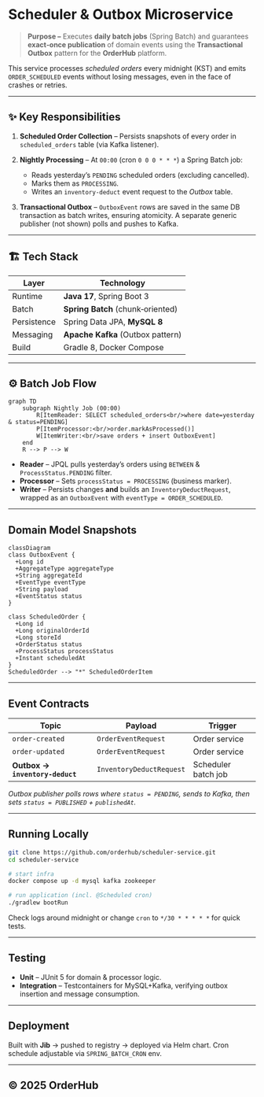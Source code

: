 # Scheduler & Outbox Microservice

> **Purpose –** Executes **daily batch jobs** (Spring Batch) and guarantees **exact‑once publication** of domain events using the **Transactional Outbox** pattern for the **OrderHub** platform.

This service processes *scheduled orders* every midnight (KST) and emits `ORDER_SCHEDULED` events without losing messages, even in the face of crashes or retries.

---

## ✨ Key Responsibilities

1. **Scheduled Order Collection** – Persists snapshots of every order in `scheduled_orders` table (via Kafka listener).
2. **Nightly Processing** – At `00:00` (cron `0 0 0 * * *`) a Spring Batch job:

    * Reads yesterday’s `PENDING` scheduled orders (excluding cancelled).
    * Marks them as `PROCESSING`.
    * Writes an `inventory-deduct` event request to the *Outbox* table.
3. **Transactional Outbox** – `OutboxEvent` rows are saved in the same DB transaction as batch writes, ensuring atomicity. A separate generic publisher (not shown) polls and pushes to Kafka.

---

## 🏗️ Tech Stack

| Layer       | Technology                        |
| ----------- | --------------------------------- |
| Runtime     | **Java 17**, Spring Boot 3        |
| Batch       | **Spring Batch** (chunk‑oriented) |
| Persistence | Spring Data JPA, **MySQL 8**      |
| Messaging   | **Apache Kafka** (Outbox pattern) |
| Build       | Gradle 8, Docker Compose          |

---

## ⚙️ Batch Job Flow

```mermaid
graph TD
    subgraph Nightly Job (00:00)
        R[ItemReader: SELECT scheduled_orders<br/>where date=yesterday & status=PENDING]
        P[ItemProcessor:<br/>order.markAsProcessed()]
        W[ItemWriter:<br/>save orders + insert OutboxEvent]
    end
    R --> P --> W
```

* **Reader** – JPQL pulls yesterday’s orders using `BETWEEN` & `ProcessStatus.PENDING` filter.
* **Processor** – Sets `processStatus = PROCESSING` (business marker).
* **Writer** – Persists changes **and** builds an `InventoryDeductRequest`, wrapped as an `OutboxEvent` with `eventType = ORDER_SCHEDULED`.

---

## Domain Model Snapshots

```mermaid
classDiagram
class OutboxEvent {
  +Long id
  +AggregateType aggregateType
  +String aggregateId
  +EventType eventType
  +String payload
  +EventStatus status
}

class ScheduledOrder {
  +Long id
  +Long originalOrderId
  +Long storeId
  +OrderStatus status
  +ProcessStatus processStatus
  +Instant scheduledAt
}
ScheduledOrder --> "*" ScheduledOrderItem
```

---

## Event Contracts

| Topic                           | Payload                  | Trigger             |
| ------------------------------- | ------------------------ | ------------------- |
| `order-created`                 | `OrderEventRequest`      | Order service       |
| `order-updated`                 | `OrderEventRequest`      | Order service       |
| **Outbox → `inventory-deduct`** | `InventoryDeductRequest` | Scheduler batch job |

*Outbox publisher polls rows where `status = PENDING`, sends to Kafka, then sets `status = PUBLISHED` + `publishedAt`.*

---

## Running Locally

```bash
git clone https://github.com/orderhub/scheduler-service.git
cd scheduler-service

# start infra
docker compose up -d mysql kafka zookeeper

# run application (incl. @Scheduled cron)
./gradlew bootRun
```

Check logs around midnight or change `cron` to `*/30 * * * * *` for quick tests.

---

## Testing

* **Unit** – JUnit 5 for domain & processor logic.
* **Integration** – Testcontainers for MySQL+Kafka, verifying outbox insertion and message consumption.

---

## Deployment

Built with **Jib** → pushed to registry → deployed via Helm chart.  Cron schedule adjustable via `SPRING_BATCH_CRON` env.

---

## © 2025 OrderHub
